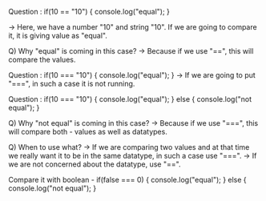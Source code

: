 Question :
if(10 == "10")
{
    console.log("equal");
}

-> Here, we have a number "10" and string "10". If we are going to compare it, it is giving value as "equal".

Q) Why "equal" is coming in this case?
-> Because if we use "==", this will compare the values.

Question :
if(10 === "10")
{
    console.log("equal");
}
-> If we are going to put "===", in such a case it is not running.

Question :
if(10 === "10")
{
    console.log("equal");
}
else
{
    console.log("not equal");
}

Q) Why "not equal" is coming in this case?
-> Because if we use "===", this will compare both - values as well as datatypes.

Q) When to use what?
-> If we are comparing two values and at that time we really want it to be in the same datatype, in such a case use "===".
-> If we are not concerned about the datatype, use "==".

Compare it with boolean -
if(false === 0)
{
    console.log("equal");
}
else 
{
    console.log("not equal");
}